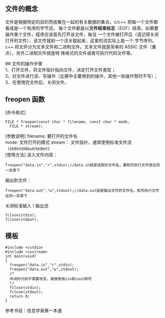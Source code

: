 ## 文件的概念

文件是根据特定的目的而收集在一起的有关数据的集合。c/c++ 把每一个文件都看成是一个有序的字节流，
每个文件都是以**文件结束标志**（EOF）结束，如果要操作某个文件，程序应该首先打开该文件，每当
一个文件被打开后（请记得关闭打开的文件），该文件就和一个流关联起来，这里的流实际上是一个
字节序列。  
c++ 将文件分为文本文件和二进制文件。文本文件就是简单的 ASSIC 文件（重点），另外二进制文件就是特
殊格式的文件或者可执行代码文件等。

 \## 文件的操作步骤  
 1、打开文件，将文件指针指向文件，决定打开文件类型；  
 2、对文件进行读、写操作（比赛中主要用到的操作，其他一些操作暂时不写）；  
 3、在使用完文件后，关闭文件。  

## freopen 函数

 [命令格式]  

    FILE * freopen(const char * filename, const char * mode,
      FILE * stream);

[参数说明]
filename: 要打开的文件名  
mode: 文件打开的模式
stream： 文件指针，通常使用标准文件流（stdin/stdout/stderr)  
[使用方法]
读入文件内容：

    freopen("data.in","r",stdin);//data.in就是读取的文件名，要和可执行文件放在同一目录下

输出到文件：

    freopen("data.out","w",stdout);//data.out就是输出文件的文件名，和可执行文件在同一目录下

关闭标准输入 \\ 输出流  

    fclose(stdin);
    fclose(stdout);

## 模板

    #include <cstdio>
    #include <iostream>
    int main(void)
    {
      freopen("data.in","r",stdin);
      freopen("data.out","w",stdout);
      /*
      中间的代码不需要改变，直接使用cin和cout即可
      */
      fclose(stdin);
      fclose(stdout);
      return 0;
    }

参考书目：信息学奥赛一本通
